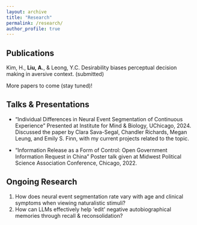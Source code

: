 ```yaml
---
layout: archive
title: "Research"
permalink: /research/
author_profile: true
---
```

## Publications
Kim, H., **Liu, A.**, & Leong, Y.C. Desirability biases perceptual decision making in aversive context. (submitted)

More papers to come (stay tuned)!

## Talks & Presentations
* “Individual Differences in Neural Event Segmentation of Continuous Experience”
Presented at Institute for Mind & Biology, UChicago, 2024.
Discussed the paper by Clara Sava-Segal, Chandler Richards, Megan Leung, and Emily S. Finn, with my current projects related to the topic.

* “Information Release as a Form of Control: Open Government Information Request in China”
Poster talk given at Midwest Political Science Association Conference, Chicago, 2022.

## Ongoing Research
1. How does neural event segmentation rate vary with age and clinical symptoms when viewing naturalistic stimuli?
2. How can LLMs effectively help 'edit' negative autobiographical memories through recall & reconsolidation?